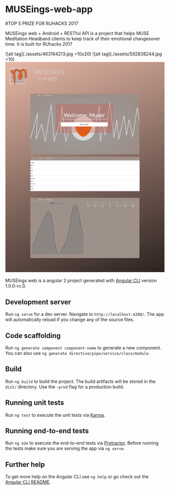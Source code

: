 # MUSEings-web-app


#TOP 5 PRIZE FOR RUHACKS 2017

MUSEings web + Android + RESTful API is a project that helps MUSE Meditation Headband clients to keep track of their emotional changesover time. It is built for RUhacks 2017

![alt tag](./assets/463164213.jpg =10x20)
![alt tag](./assets/592838244.jpg =10)
![alt tag](https://raw.githubusercontent.com/roceleylaw/MUSEings-web-app/master/assets/1826857560.jpg)


MUSEings web is a angular 2 project generated with [Angular CLI](https://github.com/angular/angular-cli) version 1.0.0-rc.0.

## Development server
Run `ng serve` for a dev server. Navigate to `http://localhost:4200/`. The app will automatically reload if you change any of the source files.

## Code scaffolding

Run `ng generate component component-name` to generate a new component. You can also use `ng generate directive/pipe/service/class/module`.

## Build

Run `ng build` to build the project. The build artifacts will be stored in the `dist/` directory. Use the `-prod` flag for a production build.

## Running unit tests

Run `ng test` to execute the unit tests via [Karma](https://karma-runner.github.io).

## Running end-to-end tests

Run `ng e2e` to execute the end-to-end tests via [Protractor](http://www.protractortest.org/).
Before running the tests make sure you are serving the app via `ng serve`.

## Further help

To get more help on the Angular CLI use `ng help` or go check out the [Angular CLI README](https://github.com/angular/angular-cli/blob/master/README.md).
